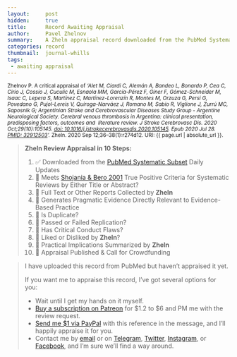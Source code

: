 ```yaml
---
layout:     post
hidden:     true
title:      Record Awaiting Appraisal
author:     Pavel Zhelnov
summary:    A Zheln appraisal record downloaded from the PubMed Systematic Subset daily updates.
categories: record
thumbnail:  journal-whills
tags:
 - awaiting appraisal
---
```


<small>Zhelnov P. A critical appraisal of _‘Alet M, Ciardi C, Alemán A, Bandeo L, Bonardo P, Cea C, Cirio J, Cossio J, Cuculic M, Esnaola MM, García-Pérez F, Giner F, Gómez-Schneider M, Isaac C, Lepera S, Martínez C, Martínez-Lorenzín R, Montes M, Orzuza G, Persi G, Povedano G, Pujol-Lereis V, Quiroga-Narváez J, Romano M, Sabio R, Viglione J, Zurrú MC, Saposnik G; Argentinian Stroke and Cerebrovascular Diseases Study Group - Argentine Neurological Society. Cerebral venous thrombosis in Argentina: clinical presentation, predisposing factors, outcomes and  literature review. J Stroke Cerebrovasc Dis. 2020 Oct;29(10):105145. [doi: 10.1016/j.jstrokecerebrovasdis.2020.105145](https://doi.org/10.1016/j.jstrokecerebrovasdis.2020.105145). Epub 2020 Jul 28. [PMID: 32912503](https://pubmed.gov/32912503)’._ Zheln. 2020 Sep 12;36–38(1):r274d12. URI: {{ page.url | absolute_url }}.</small>

> **Zheln Review Appraisal in 10 Steps:**
>
> 1. ✅ Downloaded from the [PubMed Systematic Subset](https://p1m.org/ssb) Daily Updates
> 2. 🔄 Meets [Shojania & Bero 2001](https://www.researchgate.net/publication/11820967_Taking_Advantage_of_the_Explosion_of_Systematic_Reviews_An_Efficient_MEDLINE_Search_Strategy) True Positive Criteria for Systematic Reviews by Either Title or Abstract?
> 3. 🔄 Full Text or Other Reports Collected by **Zheln**
> 4. 🔄 Generates Pragmatic Evidence Directly Relevant to Evidence-Based Practice
> 5. 🔄 Is Duplicate?
> 6. 🔄 Passed or Failed Replication?
> 7. 🔄 Has Critical Conduct Flaws?
> 8. 🔄 Liked or Disliked by **Zheln**?
> 9. 🔄 Practical Implications Summarized by **Zheln**
> 10. 🔄 Appraisal Published & Call for Crowdfunding

> I have uploaded this record from PubMed but haven’t appraised it yet.
>
> If you want me to appraise this record, I’ve got several options for you:
> * Wait until I get my hands on it myself.
> * [Buy a subscription on Patreon](https://patreon.com/zheln) for $1.2 to $6 and PM me with the review request.
> * [Send me $1 via PayPal](https://paypal.me/pjelnov) with this reference in the message, and I’ll happily appraise it for you.
> * Contact me by [email](mailto:pavel@zheln.com) or on [Telegram](https://t.me/drzhelnov), [Twitter](https://twitter.com/drzhelnov), [Instagram](https://instagram.com/igzheln), or [Facebook](https://facebook.com/drzhelnov), and I’m sure we’ll find a way around.
